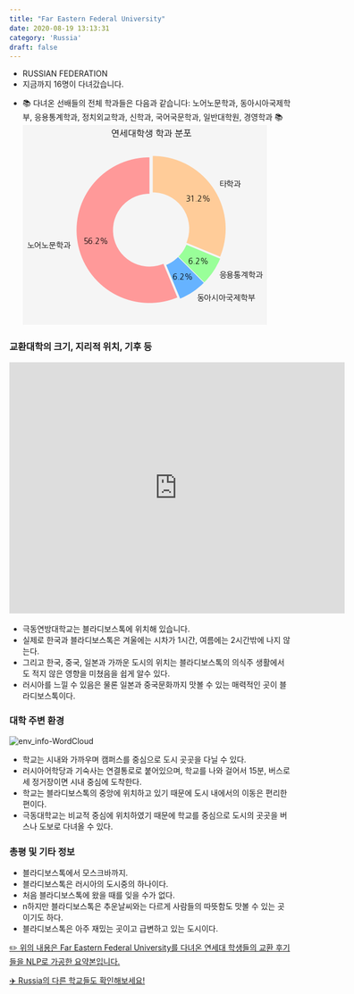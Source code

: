 ```yaml
---
title: "Far Eastern Federal University"
date: 2020-08-19 13:13:31
category: 'Russia'
draft: false
---
```



* RUSSIAN FEDERATION
* 지금까지 16명이 다녀갔습니다. 
- 📚 다녀온 선배들의 전체 학과들은 다음과 같습니다: 노어노문학과, 동아시아국제학부, 응용통계학과, 정치외교학과, 신학과, 국어국문학과, 일반대학원, 경영학과 📚
![department-info](../plots/RU000001.png)
### 교환대학의 크기, 지리적 위치, 기후 등
<iframe
width="600"
height="450"
frameborder="0" style="border:0"
src="https://www.google.com/maps/embed/v1/place?key=AIzaSyC9e1AME-pVmWC4hBpFdu5S4dKzyepa3HQ&q=Far+Eastern+Federal+University&center=43.119189,131.88586999999998&zoom=14" allowfullscreen>
</iframe>

* 극동연방대학교는 블라디보스톡에 위치해 있습니다.
* 실제로 한국과 블라디보스톡은 겨울에는 시차가 1시간, 여름에는 2시간밖에 나지 않는다.
* 그리고 한국, 중국, 일본과 가까운 도시의 위치는 블라디보스톡의 의식주 생활에서도 적지 않은 영향을 미쳤음을 쉽게 알수 있다.
* 러시아를 느낄 수 있음은 물론 일본과 중국문화까지 맛볼 수 있는 매력적인 곳이 블라디보스톡이다.


### 대학 주변 환경

![env_info-WordCloud](../univ_wordclouds_okt/env_info/RU000001_env_info_okt.png)

* 학교는 시내와 가까우며 캠퍼스를 중심으로 도시 곳곳을 다닐 수 있다.
* 러시아어학당과 기숙사는 연결통로로 붙어있으며, 학교를 나와 걸어서 15분, 버스로 세 정거장이면 시내 중심에 도착한다.
* 학교는 블라디보스톡의 중앙에 위치하고 있기 때문에 도시 내에서의 이동은 편리한 편이다.
* 극동대학교는 비교적 중심에 위치하였기 때문에 학교를 중심으로 도시의 곳곳을 버스나 도보로 다녀올 수 있다.


### 총평 및 기타 정보 
* 블라디보스톡에서 모스크바까지.
* 블라디보스톡은 러시아의 도시중의 하나이다.
* 처음 블라디보스톡에 왔을 때를 잊을 수가 없다.
* n하지만 블라디보스톡은 추운날씨와는 다르게 사람들의 따뜻함도 맛볼 수 있는 곳이기도 하다.
* 블라디보스톡은 아주 재밌는 곳이고 급변하고 있는 도시이다.


[✏️ 위의 내용은 Far Eastern Federal University를 다녀온 연세대 학생들의 교환 후기들을 NLP로 가공한 요약본입니다.](http://oia.yonsei.ac.kr/partner/expReport.asp?ucode=RU000001&bgbn=A)

[✈️ Russia의 다른 학교들도 확인해보세요!](https://yonsei-exchange.netlify.app/?category=Russia)
